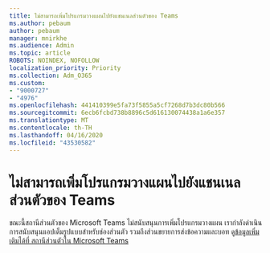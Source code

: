 ```yaml
---
title: ไม่สามารถเพิ่มโปรแกรมวางแผนไปยังแชนเนลส่วนตัวของ Teams
ms.author: pebaum
author: pebaum
manager: mnirkhe
ms.audience: Admin
ms.topic: article
ROBOTS: NOINDEX, NOFOLLOW
localization_priority: Priority
ms.collection: Adm_O365
ms.custom:
- "9000727"
- "4976"
ms.openlocfilehash: 441410399e5fa73f5855a5cf7268d7b3dc80b566
ms.sourcegitcommit: 6ecb6fcbd738b8896c5d616130074438a1a6e357
ms.translationtype: MT
ms.contentlocale: th-TH
ms.lasthandoff: 04/16/2020
ms.locfileid: "43530582"
---
```

# <a name="unable-to-add-planner-to-a-teams-private-channel"></a>ไม่สามารถเพิ่มโปรแกรมวางแผนไปยังแชนเนลส่วนตัวของ Teams

ขณะนี้สถานีส่วนตัวของ Microsoft Teams ไม่สนับสนุนการเพิ่มโปรแกรมวางแผน  เรากําลังดําเนินการสนับสนุนแอปเต็มรูปแบบสําหรับช่องส่วนตัว รวมถึงส่วนขยายการส่งข้อความและบอท ดู[ข้อมูลเพิ่มเติมได้ที่ สถานีส่วนตัวใน Microsoft Teams](https://docs.microsoft.com/microsoftteams/private-channels#what-you-need-to-know-about-private-channels)
